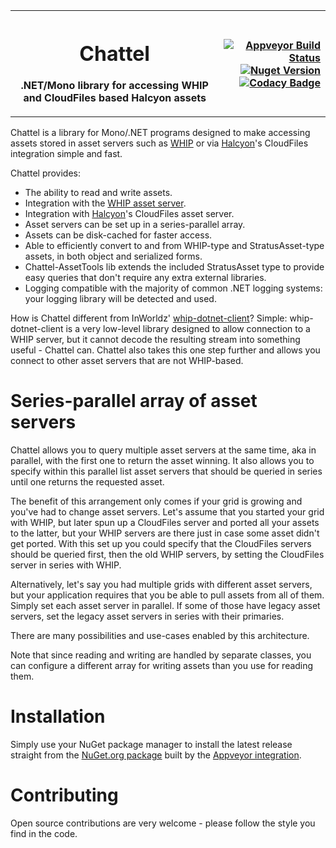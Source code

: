 <table width="100%" border="0">
	<tr>
		<th>
			<h1 align="center">Chattel</h1>
			<p align="center">.NET/Mono library for accessing WHIP and CloudFiles based Halcyon assets</p>
		</th>
		<th align="right">
			<a href="https://ci.appveyor.com/project/kf6kjg/chattel"><img alt="Appveyor Build Status" src="https://ci.appveyor.com/api/projects/status/github/kf6kjg/chattel?svg=true&branch=master"/></a><br/>
			<a href="https://www.nuget.org/packages/Chattel"><img alt="Nuget Version" src="https://img.shields.io/nuget/v/Chattel.svg?maxAge=2592000"/></a>
			<a href="https://www.codacy.com/app/kf6kjg/chattel?utm_source=github.com&amp;utm_medium=referral&amp;utm_content=kf6kjg/chattel&amp;utm_campaign=Badge_Grade"><img alt="Codacy Badge" src="https://api.codacy.com/project/badge/Grade/872446917ae24afdb205f06c8ee6e4cf"/></a>
		</th>
	</tr>
</table>

Chattel is a library for Mono/.NET programs designed to make accessing assets stored in asset servers such as [WHIP][] or via [Halcyon][]'s CloudFiles integration simple and fast.

[WHIP]: https://github.com/InWorldz/whip-server
[Halcyon]: https://github.com/InWorldz/halcyon
[nugetpackage]: https://www.nuget.org/packages/Chattel
[appveyor]: https://ci.appveyor.com/project/kf6kjg/chattel

Chattel provides:
* The ability to read and write assets.
* Integration with the [WHIP asset server][WHIP].
* Integration with [Halcyon][]'s CloudFiles asset server.
* Asset servers can be set up in a series-parallel array.
* Assets can be disk-cached for faster access.
* Able to efficiently convert to and from WHIP-type and StratusAsset-type assets, in both object and serialized forms.
* Chattel-AssetTools lib extends the included StratusAsset type to provide easy queries that don't require any extra external libraries.
* Logging compatible with the majority of common .NET logging systems: your logging library will be detected and used.

How is Chattel different from InWorldz' [whip-dotnet-client](https://github.com/InWorldz/whip-dotnet-client)? Simple: whip-dotnet-client is a very low-level library designed to allow connection to a WHIP server, but it cannot decode the resulting stream into something useful - Chattel can.  Chattel also takes this one step further and allows you connect to other asset servers that are not WHIP-based.

# Series-parallel array of asset servers
Chattel allows you to query multiple asset servers at the same time, aka in parallel, with the first one to return the asset winning. It also allows you to specify within this parallel list asset servers that should be queried in series until one returns the requested asset.

The benefit of this arrangement only comes if your grid is growing and you've had to change asset servers.  Let's assume that you started your grid with WHIP, but later spun up a CloudFiles server and ported all your assets to the latter, but your WHIP servers are there just in case some asset didn't get ported.  With this set up you could specify that the CloudFiles servers should be queried first, then the old WHIP servers, by setting the CloudFiles server in series with WHIP.

Alternatively, let's say you had multiple grids with different asset servers, but your application requires that you be able to pull assets from all of them.  Simply set each asset server in parallel.  If some of those have legacy asset servers, set the legacy asset servers in series with their primaries.

There are many possibilities and use-cases enabled by this architecture.

Note that since reading and writing are handled by separate classes, you can configure a different array for writing assets than you use for reading them.

# Installation
Simply use your NuGet package manager to install the latest release straight from the [NuGet.org package][nugetpackage] built by the [Appveyor integration][appveyor].

# Contributing
Open source contributions are very welcome - please follow the style you find in the code.

